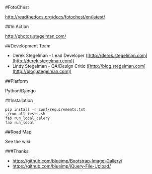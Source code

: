 #FotoChest

http://readthedocs.org/docs/fotochest/en/latest/

##In Action

http://photos.stegelman.com/

##Development Team

* Derek Stegelman - Lead Developer ([http://derek.stegelman.com](http://derek.stegelman.com))
* Lindy Stegelman - QA/Design Critic ([http://blog.stegelman.com](http://blog.stegelman.com))

##Platform

Python/Django

##Installation

    pip install -r conf/requirements.txt
    ./run_all_tests.sh
    fab run_local_celery
    fab run_local

##Road Map

See the wiki

###Thanks

* https://github.com/blueimp/Bootstrap-Image-Gallery/
* https://github.com/blueimp/jQuery-File-Upload/

